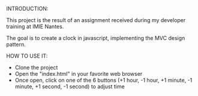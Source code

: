 INTRODUCTION:

This project is the result of an assignment received during my developer training at IMIE Nantes.

The goal is to create a clock in javascript, implementing the MVC design pattern.

HOW TO USE IT:
- Clone the project
- Open the "index.html" in your favorite web browser
- Once open, click on one of the 6 buttons (+1 hour, -1 hour, +1 minute, -1 minute, +1 second, -1 second) to adjust time